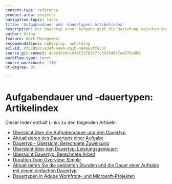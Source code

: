 ```yaml
---
content-type: reference
product-area: projects
navigation-topic: tasks
title: 'Aufgabendauer und -dauertypen: Artikelindex'
description: Der Dauertyp einer Aufgabe gibt die Beziehung zwischen der Anzahl der einer Aufgabe zugewiesenen Ressourcen, dem Gesamtaufwand und der Gesamtdauer der Aufgabe an. In den folgenden Artikeln erfahren Sie mehr über die Aufgabendauer und den Dauertyp.
author: Alina
feature: Work Management
recommendations: noDisplay, noCatalog
exl-id: df6cd9bc-e34f-4e84-8a1b-484a6bffe53c
source-git-commit: 4a9936b6bc034f2176167fc3939d647ee679a888
workflow-type: tm+mt
source-wordcount: '116'
ht-degree: 0%

---
```


# Aufgabendauer und -dauertypen: Artikelindex

<!-- Audited: 1/2024 -->

Dieser Index enthält Links zu den folgenden Artikeln:

* [Übersicht über die Aufgabendauer und den Dauertyp](../../../manage-work/tasks/taskdurtn/task-duration-and-duration-type.md)
* [Aktualisieren des Dauertyps einer Aufgabe](../../../manage-work/tasks/taskdurtn/update-duration-type-of-task.md)
* [Dauertyp - Übersicht: Berechnete Zuweisung](../../../manage-work/tasks/taskdurtn/calculated-assignment.md)
* [Übersicht über den Dauertyp: Leistungsgesteuert](../../../manage-work/tasks/taskdurtn/effort-driven.md)
* [Übersicht Dauertyp: Berechnete Arbeit](../../../manage-work/tasks/taskdurtn/calculated-work.md)
* [Duration Type Overview: Simple](../../../manage-work/tasks/taskdurtn/simple-duration-type.md)
* [Aktualisieren Sie die geplanten Stunden und die Dauer einer Aufgabe mit einem einfachen Dauertyp](../../../manage-work/tasks/taskdurtn/update-planned-hours-duration-for-simple-duration-task.md)
* [Dauertypen in Adobe Workfront- und Microsoft-Projekten](../../../manage-work/tasks/taskdurtn/workfront-ms-project-duration-types.md)


